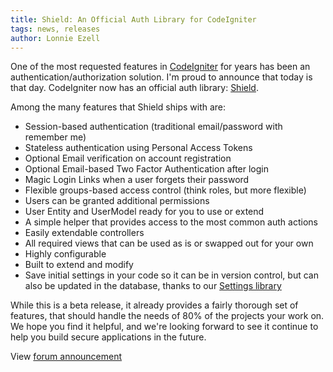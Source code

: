 ```yaml
---
title: Shield: An Official Auth Library for CodeIgniter
tags: news, releases
author: Lonnie Ezell
---
```


One of the most requested features in [CodeIgniter](https://codeigniter.com) for years has been an authentication/authorization
solution. I'm proud to announce that today is that day. CodeIgniter now has an official auth library: [Shield](https://github.com/codeigniter4/shield).

Among the many features that Shield ships with are:

- Session-based authentication (traditional email/password with remember me)
- Stateless authentication using Personal Access Tokens
- Optional Email verification on account registration
- Optional Email-based Two Factor Authentication after login
- Magic Login Links when a user forgets their password
- Flexible groups-based access control (think roles, but more flexible)
- Users can be granted additional permissions
- User Entity and UserModel ready for you to use or extend
- A simple helper that provides access to the most common auth actions
- Easily extendable controllers
- All required views that can be used as is or swapped out for your own
- Highly configurable
- Built to extend and modify
- Save initial settings in your code so it can be in version control, but can also be updated in the database, thanks to our [Settings library](https://github.com/codeigniter4/settings)


While this is a beta release, it already provides a fairly thorough set of features, that should handle the needs of 80% of the projects your work on. We hope you find it helpful, and we're looking forward to see it continue to help you build secure applications in the future.

View [forum announcement](https://forum.codeigniter.com/showthread.php?tid=82003)
